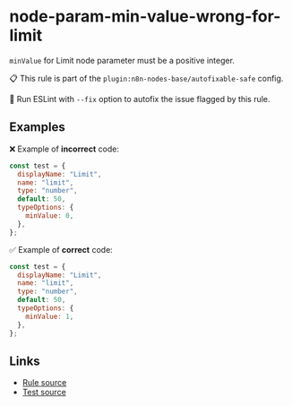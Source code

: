 [//]: # "File generated from a template. Do not edit this file directly."

# node-param-min-value-wrong-for-limit

`minValue` for Limit node parameter must be a positive integer.

📋 This rule is part of the `plugin:n8n-nodes-base/autofixable-safe` config.

🔧 Run ESLint with `--fix` option to autofix the issue flagged by this rule.

## Examples

❌ Example of **incorrect** code:

```js
const test = {
  displayName: "Limit",
  name: "limit",
  type: "number",
  default: 50,
  typeOptions: {
    minValue: 0,
  },
};
```

✅ Example of **correct** code:

```js
const test = {
  displayName: "Limit",
  name: "limit",
  type: "number",
  default: 50,
  typeOptions: {
    minValue: 1,
  },
};
```

## Links

- [Rule source](../../lib/rules/node-param-min-value-wrong-for-limit.ts)
- [Test source](../../tests/node-param-min-value-wrong-for-limit.test.ts)
